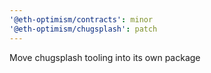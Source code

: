 ```yaml
---
'@eth-optimism/contracts': minor
'@eth-optimism/chugsplash': patch
---
```


Move chugsplash tooling into its own package
